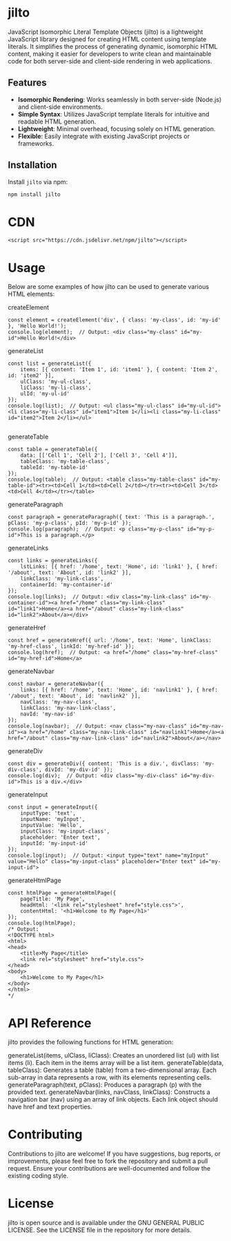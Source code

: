 # jilto
JavaScript Isomorphic Literal Template Objects (jilto) is a lightweight JavaScript library designed for creating HTML content using template literals. It simplifies the process of generating dynamic, isomorphic HTML content, making it easier for developers to write clean and maintainable code for both server-side and client-side rendering in web applications.

## Features
- **Isomorphic Rendering**: Works seamlessly in both server-side (Node.js) and client-side environments.
- **Simple Syntax**: Utilizes JavaScript template literals for intuitive and readable HTML generation.
- **Lightweight**: Minimal overhead, focusing solely on HTML generation.
- **Flexible**: Easily integrate with existing JavaScript projects or frameworks.

## Installation
Install `jilto` via npm:

```bash
npm install jilto
```

# CDN

```code
<script src="https://cdn.jsdelivr.net/npm/jilto"></script>
```

# Usage

Below are some examples of how jilto can be used to generate various HTML elements:


createElement

```code
const element = createElement('div', { class: 'my-class', id: 'my-id' }, 'Hello World!');
console.log(element);  // Output: <div class="my-class" id="my-id">Hello World!</div>

```

generateList

```code
const list = generateList({
    items: [{ content: 'Item 1', id: 'item1' }, { content: 'Item 2', id: 'item2' }],
    ulClass: 'my-ul-class',
    liClass: 'my-li-class',
    ulId: 'my-ul-id'
});
console.log(list);  // Output: <ul class="my-ul-class" id="my-ul-id"><li class="my-li-class" id="item1">Item 1</li><li class="my-li-class" id="item2">Item 2</li></ul>


```


generateTable

```code
const table = generateTable({
    data: [['Cell 1', 'Cell 2'], ['Cell 3', 'Cell 4']],
    tableClass: 'my-table-class',
    tableId: 'my-table-id'
});
console.log(table);  // Output: <table class="my-table-class" id="my-table-id"><tr><td>Cell 1</td><td>Cell 2</td></tr><tr><td>Cell 3</td><td>Cell 4</td></tr></table>

```


generateParagraph

```code
const paragraph = generateParagraph({ text: 'This is a paragraph.', pClass: 'my-p-class', pId: 'my-p-id' });
console.log(paragraph);  // Output: <p class="my-p-class" id="my-p-id">This is a paragraph.</p>

```


generateLinks
```code
const links = generateLinks({
    lstLinks: [{ href: '/home', text: 'Home', id: 'link1' }, { href: '/about', text: 'About', id: 'link2' }],
    linkClass: 'my-link-class',
    containerId: 'my-container-id'
});
console.log(links);  // Output: <div class="my-link-class" id="my-container-id"><a href="/home" class="my-link-class" id="link1">Home</a><a href="/about" class="my-link-class" id="link2">About</a></div>
```


generateHref
```code
const href = generateHref({ url: '/home', text: 'Home', linkClass: 'my-href-class', linkId: 'my-href-id' });
console.log(href);  // Output: <a href="/home" class="my-href-class" id="my-href-id">Home</a>
```

generateNavbar
```code
const navbar = generateNavbar({
    links: [{ href: '/home', text: 'Home', id: 'navlink1' }, { href: '/about', text: 'About', id: 'navlink2' }],
    navClass: 'my-nav-class',
    linkClass: 'my-nav-link-class',
    navId: 'my-nav-id'
});
console.log(navbar);  // Output: <nav class="my-nav-class" id="my-nav-id"><a href="/home" class="my-nav-link-class" id="navlink1">Home</a><a href="/about" class="my-nav-link-class" id="navlink2">About</a></nav>
```

generateDiv

```code
const div = generateDiv({ content: 'This is a div.', divClass: 'my-div-class', divId: 'my-div-id' });
console.log(div);  // Output: <div class="my-div-class" id="my-div-id">This is a div.</div>
```

generateInput

```code
const input = generateInput({
    inputType: 'text',
    inputName: 'myInput',
    inputValue: 'Hello',
    inputClass: 'my-input-class',
    placeholder: 'Enter text',
    inputId: 'my-input-id'
});
console.log(input);  // Output: <input type="text" name="myInput" value="Hello" class="my-input-class" placeholder="Enter text" id="my-input-id">
```

generateHtmlPage

```code
const htmlPage = generateHtmlPage({
    pageTitle: 'My Page',
    headHtml: '<link rel="stylesheet" href="style.css">',
    contentHtml: '<h1>Welcome to My Page</h1>'
});
console.log(htmlPage);
/* Output:
<!DOCTYPE html>
<html>
<head>
    <title>My Page</title>
    <link rel="stylesheet" href="style.css">
</head>
<body>
    <h1>Welcome to My Page</h1>
</body>
</html>
*/
```


# API Reference

jilto provides the following functions for HTML generation:

generateList(items, ulClass, liClass): Creates an unordered list (ul) with list items (li). Each item in the items array will be a list item.
generateTable(data, tableClass): Generates a table (table) from a two-dimensional array. Each sub-array in data represents a row, with its elements representing cells.
generateParagraph(text, pClass): Produces a paragraph (p) with the provided text.
generateNavbar(links, navClass, linkClass): Constructs a navigation bar (nav) using an array of link objects. Each link object should have href and text properties.


# Contributing

Contributions to jilto are welcome! If you have suggestions, bug reports, or improvements, please feel free to fork the repository and submit a pull request. Ensure your contributions are well-documented and follow the existing coding style.

# License

jilto is open source and is available under the GNU GENERAL PUBLIC LICENSE. See the LICENSE file in the repository for more details.
